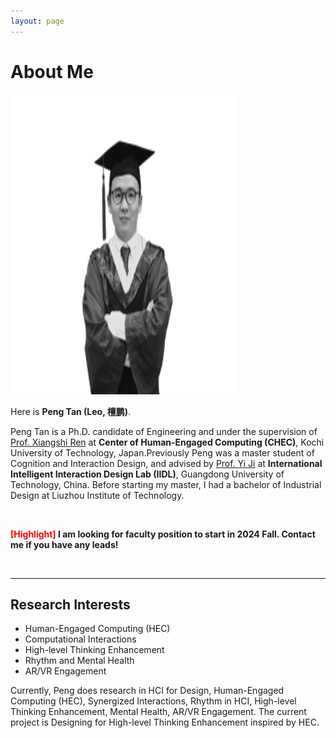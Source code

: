 ```yaml
---
layout: page
---
```


# About Me

<img src="tanpeng.jpg" class="floatpic" width="360" height="480">

Here is **Peng Tan (Leo, 檀鹏)**.

Peng Tan is a Ph.D. candidate of Engineering and under the supervision of [Prof. Xiangshi Ren](https://xiangshiren.com/) at **Center of Human-Engaged Computing (CHEC)**, Kochi University of Technology, Japan.Previously Peng was a master student of Cognition and Interaction Design, and advised by [Prof. Yi Ji](https://yssjxy.gdut.edu.cn/info/1377/3900.htm) at **International Intelligent Interaction Design Lab (IIDL)**, Guangdong University of Technology, China. Before starting my master, I had a bachelor of Industrial Design at Liuzhou Institute of Technology.

<br>

**<font color='red'>[Highlight]</font> I am looking for faculty position to start in 2024 Fall. Contact me if you have any leads!**


<br>

---

## Research Interests

- Human-Engaged Computing (HEC)
- Computational Interactions
- High-level Thinking Enhancement
- Rhythm and Mental Health
- AR/VR Engagement

Currently, Peng does research in HCI for Design, Human-Engaged Computing (HEC), Synergized Interactions, Rhythm in HCI, High-level Thinking Enhancement, Mental Health, AR/VR Engagement. The current project is Designing for High-level Thinking Enhancement inspired by HEC.

<br>


